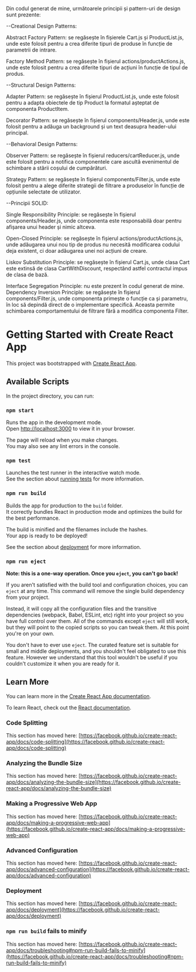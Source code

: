 Din codul generat de mine, următoarele principii și pattern-uri de design sunt prezente:

--Creational Design Patterns:

Abstract Factory Pattern: se regăsește în fișierele Cart.js și ProductList.js, unde este folosit pentru a crea diferite tipuri de produse în funcție de parametrii de intrare.

Factory Method Pattern: se regăsește în fișierul actions/productActions.js, unde este folosit pentru a crea diferite tipuri de acțiuni în funcție de tipul de produs.

--Structural Design Patterns:

Adapter Pattern: se regăsește în fișierul ProductList.js, unde este folosit pentru a adapta obiectele de tip Product la formatul așteptat de componenta ProductItem.

Decorator Pattern: se regăsește în fișierul components/Header.js, unde este folosit pentru a adăuga un background și un text deasupra header-ului principal.

--Behavioral Design Patterns:

Observer Pattern: se regăsește în fișierul reducers/cartReducer.js, unde este folosit pentru a notifica componentele care ascultă evenimentul de schimbare a stării coșului de cumpărături.

Strategy Pattern: se regăsește în fișierul components/Filter.js, unde este folosit pentru a alege diferite strategii de filtrare a produselor în funcție de opțiunile selectate de utilizator.

--Principii SOLID:

Single Responsibility Principle: se regăsește în fișierul components/Header.js, unde componenta este responsabilă doar pentru afișarea unui header și nimic altceva.

Open-Closed Principle: se regăsește în fișierul actions/productActions.js, unde adăugarea unui nou tip de produs nu necesită modificarea codului deja existent, ci doar adăugarea unei noi acțiuni de creare.

Liskov Substitution Principle: se regăsește în fișierul Cart.js, unde clasa Cart este extinsă de clasa CartWithDiscount, respectând astfel contractul impus de clasa de bază.

Interface Segregation Principle: nu este prezent în codul generat de mine.
Dependency Inversion Principle: se regăsește în fișierul components/Filter.js, unde componenta primește o funcție ca și parametru, în loc să depindă direct de o implementare specifică. Aceasta permite schimbarea comportamentului de filtrare fără a modifica componenta Filter.








# Getting Started with Create React App

This project was bootstrapped with [Create React App](https://github.com/facebook/create-react-app).

## Available Scripts

In the project directory, you can run:

### `npm start`

Runs the app in the development mode.\
Open [http://localhost:3000](http://localhost:3000) to view it in your browser.

The page will reload when you make changes.\
You may also see any lint errors in the console.

### `npm test`

Launches the test runner in the interactive watch mode.\
See the section about [running tests](https://facebook.github.io/create-react-app/docs/running-tests) for more information.

### `npm run build`

Builds the app for production to the `build` folder.\
It correctly bundles React in production mode and optimizes the build for the best performance.

The build is minified and the filenames include the hashes.\
Your app is ready to be deployed!

See the section about [deployment](https://facebook.github.io/create-react-app/docs/deployment) for more information.

### `npm run eject`

**Note: this is a one-way operation. Once you `eject`, you can't go back!**

If you aren't satisfied with the build tool and configuration choices, you can `eject` at any time. This command will remove the single build dependency from your project.

Instead, it will copy all the configuration files and the transitive dependencies (webpack, Babel, ESLint, etc) right into your project so you have full control over them. All of the commands except `eject` will still work, but they will point to the copied scripts so you can tweak them. At this point you're on your own.

You don't have to ever use `eject`. The curated feature set is suitable for small and middle deployments, and you shouldn't feel obligated to use this feature. However we understand that this tool wouldn't be useful if you couldn't customize it when you are ready for it.

## Learn More

You can learn more in the [Create React App documentation](https://facebook.github.io/create-react-app/docs/getting-started).

To learn React, check out the [React documentation](https://reactjs.org/).

### Code Splitting

This section has moved here: [https://facebook.github.io/create-react-app/docs/code-splitting](https://facebook.github.io/create-react-app/docs/code-splitting)

### Analyzing the Bundle Size

This section has moved here: [https://facebook.github.io/create-react-app/docs/analyzing-the-bundle-size](https://facebook.github.io/create-react-app/docs/analyzing-the-bundle-size)

### Making a Progressive Web App

This section has moved here: [https://facebook.github.io/create-react-app/docs/making-a-progressive-web-app](https://facebook.github.io/create-react-app/docs/making-a-progressive-web-app)

### Advanced Configuration

This section has moved here: [https://facebook.github.io/create-react-app/docs/advanced-configuration](https://facebook.github.io/create-react-app/docs/advanced-configuration)

### Deployment

This section has moved here: [https://facebook.github.io/create-react-app/docs/deployment](https://facebook.github.io/create-react-app/docs/deployment)

### `npm run build` fails to minify

This section has moved here: [https://facebook.github.io/create-react-app/docs/troubleshooting#npm-run-build-fails-to-minify](https://facebook.github.io/create-react-app/docs/troubleshooting#npm-run-build-fails-to-minify)
